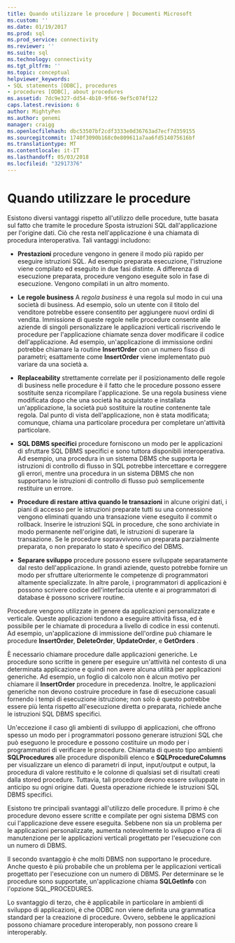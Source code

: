 ```yaml
---
title: Quando utilizzare le procedure | Documenti Microsoft
ms.custom: ''
ms.date: 01/19/2017
ms.prod: sql
ms.prod_service: connectivity
ms.reviewer: ''
ms.suite: sql
ms.technology: connectivity
ms.tgt_pltfrm: ''
ms.topic: conceptual
helpviewer_keywords:
- SQL statements [ODBC], procedures
- procedures [ODBC], about procedures
ms.assetid: 7dc9e327-dd54-4b10-9f66-9ef5c074f122
caps.latest.revision: 6
author: MightyPen
ms.author: genemi
manager: craigg
ms.openlocfilehash: dbc53507bf2cdf3333e0d36763ad7ecf7d359155
ms.sourcegitcommit: 1740f3090b168c0e809611a7aa6fd514075616bf
ms.translationtype: MT
ms.contentlocale: it-IT
ms.lasthandoff: 05/03/2018
ms.locfileid: "32917376"
---
```

# <a name="when-to-use-procedures"></a>Quando utilizzare le procedure
Esistono diversi vantaggi rispetto all'utilizzo delle procedure, tutte basata sul fatto che tramite le procedure Sposta istruzioni SQL dall'applicazione per l'origine dati. Ciò che resta nell'applicazione è una chiamata di procedura interoperativa. Tali vantaggi includono:  
  
-   **Prestazioni** procedure vengono in genere il modo più rapido per eseguire istruzioni SQL. Ad esempio preparata esecuzione, l'istruzione viene compilato ed eseguito in due fasi distinte. A differenza di esecuzione preparata, procedure vengono eseguite solo in fase di esecuzione. Vengono compilati in un altro momento.  
  
-   **Le regole business** A *regola business* è una regola sul modo in cui una società di business. Ad esempio, solo un utente con il titolo del venditore potrebbe essere consentito per aggiungere nuovi ordini di vendita. Immissione di queste regole nelle procedure consente alle aziende di singoli personalizzare le applicazioni verticali riscrivendo le procedure per l'applicazione chiamate senza dover modificare il codice dell'applicazione. Ad esempio, un'applicazione di immissione ordini potrebbe chiamare la routine **InsertOrder** con un numero fisso di parametri; esattamente come **InsertOrder** viene implementato può variare da una società a.  
  
-   **Replaceability** strettamente correlate per il posizionamento delle regole di business nelle procedure è il fatto che le procedure possono essere sostituite senza ricompilare l'applicazione. Se una regola business viene modificata dopo che una società ha acquistato e installata un'applicazione, la società può sostituire la routine contenente tale regola. Dal punto di vista dell'applicazione, non è stata modificata; comunque, chiama una particolare procedura per completare un'attività particolare.  
  
-   **SQL DBMS specifici** procedure forniscono un modo per le applicazioni di sfruttare SQL DBMS specifici e sono tuttora disponibili interoperativa. Ad esempio, una procedura in un sistema DBMS che supporta le istruzioni di controllo di flusso in SQL potrebbe intercettare e correggere gli errori, mentre una procedura in un sistema DBMS che non supportano le istruzioni di controllo di flusso può semplicemente restituire un errore.  
  
-   **Procedure di restare attiva quando le transazioni** in alcune origini dati, i piani di accesso per le istruzioni preparate tutti su una connessione vengono eliminati quando una transazione viene eseguito il commit o rollback. Inserire le istruzioni SQL in procedure, che sono archiviate in modo permanente nell'origine dati, le istruzioni di superare la transazione. Se le procedure sopravvivono un preparata parzialmente preparata, o non preparato lo stato è specifico del DBMS.  
  
-   **Separare sviluppo** procedure possono essere sviluppate separatamente dal resto dell'applicazione. In grandi aziende, questo potrebbe fornire un modo per sfruttare ulteriormente le competenze di programmatori altamente specializzate. In altre parole, i programmatori di applicazioni è possono scrivere codice dell'interfaccia utente e ai programmatori di database è possono scrivere routine.  
  
 Procedure vengono utilizzate in genere da applicazioni personalizzate e verticale. Queste applicazioni tendono a eseguire attività fissa, ed è possibile per le chiamate di procedura a livello di codice in essi contenuti. Ad esempio, un'applicazione di immissione dell'ordine può chiamare le procedure **InsertOrder**, **DeleteOrder**, **UpdateOrder**, e **GetOrders** .  
  
 È necessario chiamare procedure dalle applicazioni generiche. Le procedure sono scritte in genere per eseguire un'attività nel contesto di una determinata applicazione e quindi non avere alcuna utilità per applicazioni generiche. Ad esempio, un foglio di calcolo non è alcun motivo per chiamare il **InsertOrder** procedure in precedenza. Inoltre, le applicazioni generiche non devono costruire procedure in fase di esecuzione casuali fornendo i tempi di esecuzione istruzione; non solo è questo potrebbe essere più lenta rispetto all'esecuzione diretta o preparata, richiede anche le istruzioni SQL DBMS specifici.  
  
 Un'eccezione il caso gli ambienti di sviluppo di applicazioni, che offrono spesso un modo per i programmatori possono generare istruzioni SQL che può eseguono le procedure e possono costituire un modo per i programmatori di verificare le procedure. Chiamata di questo tipo ambienti **SQLProcedures** alle procedure disponibili elenco e **SQLProcedureColumns** per visualizzare un elenco di parametri di input, input/output e output, la procedura di valore restituito e le colonne di qualsiasi set di risultati creati dalla stored procedure. Tuttavia, tali procedure devono essere sviluppate in anticipo su ogni origine dati. Questa operazione richiede le istruzioni SQL DBMS specifici.  
  
 Esistono tre principali svantaggi all'utilizzo delle procedure. Il primo è che procedure devono essere scritte e compilate per ogni sistema DBMS con cui l'applicazione deve essere eseguita. Sebbene non sia un problema per le applicazioni personalizzate, aumenta notevolmente lo sviluppo e l'ora di manutenzione per le applicazioni verticali progettato per l'esecuzione con un numero di DBMS.  
  
 Il secondo svantaggio è che molti DBMS non supportano le procedure. Anche questo è più probabile che un problema per le applicazioni verticali progettato per l'esecuzione con un numero di DBMS. Per determinare se le procedure sono supportate, un'applicazione chiama **SQLGetInfo** con l'opzione SQL_PROCEDURES.  
  
 Lo svantaggio di terzo, che è applicabile in particolare in ambienti di sviluppo di applicazioni, è che ODBC non viene definita una grammatica standard per la creazione di procedure. Ovvero, sebbene le applicazioni possono chiamare procedure interoperably, non possono creare li interoperably.
